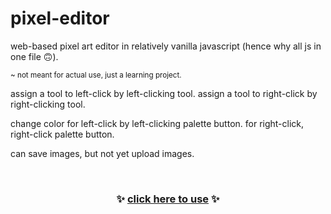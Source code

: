 # pixel-editor

web-based pixel art editor in relatively vanilla javascript (hence why all js in one file 🙃).

<sup>~ not meant for actual use, just a learning project.</sup>


assign a tool to left-click by left-clicking tool. assign a tool to right-click by right-clicking tool.

change color for left-click by left-clicking palette button. for right-click, right-click palette button.

can save images, but not yet upload images.

<br>

<h3 align="center">
  ✨ <a href="https://nogira.github.io/pixel-editor/">click here to use</a> ✨
</h3>
